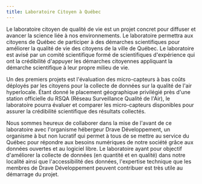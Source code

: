 ```yaml
---
title: Laboratoire Citoyen à Québec
---
```


Le laboratoire citoyen de qualité de vie est un projet concret pour diffuser et avancer la science liée à nos environnements. Le laboratoire permettra aux citoyens de Québec de participer à des démarches scientifiques pour améliorer la qualité de vie des citoyens de la ville de Québec. Le laboratoire est avisé par un comité scientifique formé de scientifiques d'expérience qui ont la crédibilité d'appuyer les démarches citoyennes appliquant la démarche scientifique à leur propre milieu de vie.

Un des premiers projets est l'évaluation des micro-capteurs à bas coûts déployés par les citoyens pour la collecte de données sur la qualité de l'air hyperlocale. Étant donné le placement géographique privilégié près d'une station officielle du RSQA (Réseau Surveillance Qualité de l'Air), le laboratoire pourra évaluer et comparer les micro-capteurs disponibles pour assurer la crédibilité scientifique des résultats collectés.

Nous sommes heureux de collaborer dans la mise de l'avant de ce laboratoire avec l'organisme hébergeur Drave Développement, un organisme à but non lucratif qui permet à tous de se mettre au service du Québec pour répondre aux besoins numériques de notre société grâce aux données ouvertes et au logiciel libre. Le laboratoire ayant pour objectif d'améliorer la collecte de données (en quantité et en qualité) dans notre localité ainsi que l'accessibilité des données, l'expertise technique que les membres de Drave Développement peuvent contribuer est très utile au démarrage du projet.
